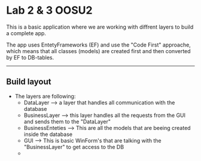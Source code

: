 # Lab 2 & 3 OOSU2
This is a basic application where we are working with diffrent layers to build a complete app.

The app uses EntetyFrameworks (EF) and use the "Code First" approache, which means that all classes (models) are created first and then converted by EF to DB-tables.

---

## Build layout
- The layers are following:
    - DataLayer --> a layer that handles all communication with the database
    - BusinessLayer --> this layer handles all the requests from the GUI and sends them to the "DataLayer"
    - BusinessEnteties --> This are all the models that are beeing created inside the database
    - GUI --> This is basic WinForm's that are talking with the "BusinessLayer" to get access to the DB
    -  